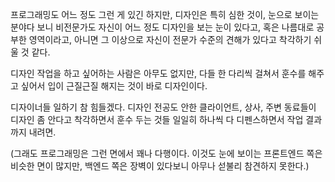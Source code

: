 프로그래밍도 어느 정도 그런 게 있긴 하지만, 디자인은 특히 심한 것이, 눈으로 보이는 분야다 보니 비전문가도 자신이 어느 정도 디자인을 보는 눈이 있다고, 혹은 나름대로 공부한 영역이라고, 아니면 그 이상으로 자신이 전문가 수준의 견해가 있다고 착각하기 쉬울 것 같다.

디자인 작업을 하고 싶어하는 사람은 아무도 없지만, 다들 한 다리씩 걸쳐서 훈수를 해주고 싶어서 입이 근질근질 해지는 것이 바로 디자인이다.

디자이너들 일하기 참 힘들겠다. 디자인 전공도 안한 클라이언트, 상사, 주변 동료들이 디자인 좀 안다고 착각하면서 훈수 두는 것들 일일히 하나씩 다 디펜스하면서 작업 결과까지 내려면.

(그래도 프로그래밍은 그런 면에서 꽤나 다행이다. 이것도 눈에 보이는 프론트엔드 쪽은 비슷한 면이 많지만, 백엔드 쪽은 장벽이 있다보니 아무나 섣불리 참견하지 못한다.)
